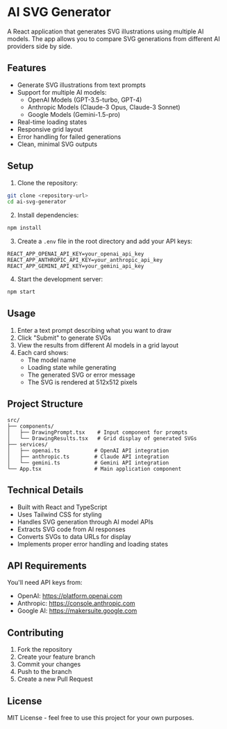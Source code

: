 # AI SVG Generator

A React application that generates SVG illustrations using multiple AI models. The app allows you to compare SVG generations from different AI providers side by side.

## Features

- Generate SVG illustrations from text prompts
- Support for multiple AI models:
  - OpenAI Models (GPT-3.5-turbo, GPT-4)
  - Anthropic Models (Claude-3 Opus, Claude-3 Sonnet)
  - Google Models (Gemini-1.5-pro)
- Real-time loading states
- Responsive grid layout
- Error handling for failed generations
- Clean, minimal SVG outputs

## Setup

1. Clone the repository:
```bash
git clone <repository-url>
cd ai-svg-generator
```

2. Install dependencies:
```bash
npm install
```

3. Create a `.env` file in the root directory and add your API keys:
```env
REACT_APP_OPENAI_API_KEY=your_openai_api_key
REACT_APP_ANTHROPIC_API_KEY=your_anthropic_api_key
REACT_APP_GEMINI_API_KEY=your_gemini_api_key
```

4. Start the development server:
```bash
npm start
```

## Usage

1. Enter a text prompt describing what you want to draw
2. Click "Submit" to generate SVGs
3. View the results from different AI models in a grid layout
4. Each card shows:
   - The model name
   - Loading state while generating
   - The generated SVG or error message
   - The SVG is rendered at 512x512 pixels

## Project Structure

```
src/
├── components/
│   ├── DrawingPrompt.tsx    # Input component for prompts
│   └── DrawingResults.tsx   # Grid display of generated SVGs
├── services/
│   ├── openai.ts           # OpenAI API integration
│   ├── anthropic.ts        # Claude API integration
│   └── gemini.ts           # Gemini API integration
└── App.tsx                 # Main application component
```

## Technical Details

- Built with React and TypeScript
- Uses Tailwind CSS for styling
- Handles SVG generation through AI model APIs
- Extracts SVG code from AI responses
- Converts SVGs to data URLs for display
- Implements proper error handling and loading states

## API Requirements

You'll need API keys from:
- OpenAI: https://platform.openai.com
- Anthropic: https://console.anthropic.com
- Google AI: https://makersuite.google.com

## Contributing

1. Fork the repository
2. Create your feature branch
3. Commit your changes
4. Push to the branch
5. Create a new Pull Request

## License

MIT License - feel free to use this project for your own purposes.
